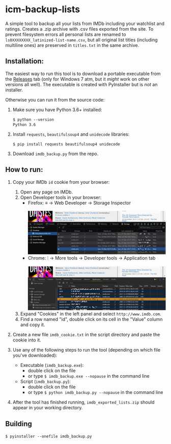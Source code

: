 # icm-backup-lists

A simple tool to backup all your lists from IMDb including your watchlist and ratings. Creates a .zip archive with .csv files exported from the site. To prevent filesystem errors all personal lists are renamed to `ls0XXXXXXXX_latinized-list-name.csv`, but all original list titles (including multiline ones) are preserved in `titles.txt` in the same archive.

## Installation:

The easiest way to run this tool is to download a portable executable from the [Releases](https://github.com/monk-time/imdb-backup-lists/releases) tab (only for Windows 7 atm, but it *might* work on other versions all well). The executable is created with PyInstaller but is *not* an installer. 

Otherwise you can run it from the source code:

1. Make sure you have Python 3.6+ installed:

   ```console
   $ python --version
   Python 3.6
   ```

2. Install `requests`, `beautifulsoup4` and `unidecode` libraries:

   ```console
   $ pip install requests beautifulsoup4 unidecode
   ```

3. Download `imdb_backup.py` from the repo.
   
## How to run:

1. Copy your IMDb `id` cookie from your browser:
   1. Open any page on IMDb.
   2. Open Developer tools in your browser:
      - Firefox: ≡ → Web Developer → Storage Inspector<br><br>
        ![Firefox](images/firefox.png)
      - Chrome: ⫶ → More tools → Developer tools → Application tab<br><br>
        ![Chrome](images/chrome.png)
   3. Expand "Cookies" in the left panel and select `http://www.imdb.com`.
   3. Find a row named "id", double click on its cell in the "Value" column and copy it.  
   
2. Create a new file `imdb_cookie.txt` in the script directory and paste the cookie into it. 

3. Use any of the following steps to run the tool (depending on which file you've downloaded):
   - Executable (`imdb_backup.exe`):
     - double click on the file
     - or type `$ imdb_backup.exe --nopause` in the command line
   - Script (`imdb_backup.py`):
     - double click on the file 
     - or type `$ python imdb_backup.py --nopause` in the command line

4. After the tool has finished running, `imdb_exported_lists.zip` should appear in your working directory.

## Building

`$ pyinstaller --onefile imdb_backup.py`
